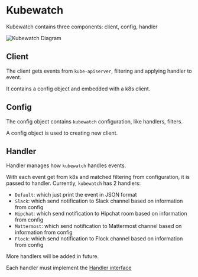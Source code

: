 # Kubewatch

Kubewatch contains three components: client, config, handler

![Kubewatch Diagram](kubewatch.png?raw=true "Kubewatch Overview")

## Client

The client gets events from `kube-apiserver`, filtering and applying handler to event.

It contains a config object and embedded with a k8s client.

## Config

The config object contains `kubewatch` configuration, like handlers, filters.

A config object is used to creating new client.

## Handler

Handler manages how `kubewatch` handles events.

With each event get from k8s and matched filtering from configuration, it is passed to handler. Currently, `kubewatch` has 2 handlers:

 - `Default`: which just print the event in JSON format
 - `Slack`: which send notification to Slack channel based on information from config
 - `Hipchat`: which send notification to Hipchat room based on information from config
 - `Mattermost`: which send notification to Mattermost channel based on information from config
 - `Flock`: which send notification to Flock channel based on information from config

More handlers will be added in future.

Each handler must implement the [Handler interface](https://github.com/mudasirmirza/kubewatch/blob/master/pkg/handlers/handler.go#L31)
